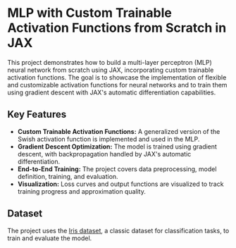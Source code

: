 # MLP with Custom Trainable Activation Functions from Scratch in JAX

This project demonstrates how to build a multi-layer perceptron (MLP) neural network from scratch using JAX, incorporating custom trainable activation functions. The goal is to showcase the implementation of flexible and customizable activation functions for neural networks and to train them using gradient descent with JAX's automatic differentiation capabilities.

## Key Features
- **Custom Trainable Activation Functions:** A generalized version of the Swish activation function is implemented and used in the MLP.
- **Gradient Descent Optimization:** The model is trained using gradient descent, with backpropagation handled by JAX's automatic differentiation.
- **End-to-End Training:** The project covers data preprocessing, model definition, training, and evaluation.
- **Visualization:** Loss curves and output functions are visualized to track training progress and approximation quality.

## Dataset
The project uses the [Iris dataset](https://www.tensorflow.org/datasets/community_catalog/huggingface/iris), a classic dataset for classification tasks, to train and evaluate the model.
